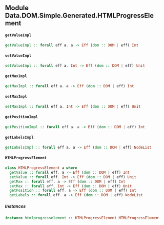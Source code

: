 ## Module Data.DOM.Simple.Generated.HTMLProgressElement

#### `getValueImpl`

``` purescript
getValueImpl :: forall eff a. a -> Eff (dom :: DOM | eff) Int
```

#### `setValueImpl`

``` purescript
setValueImpl :: forall eff a. Int -> Eff (dom :: DOM | eff) Unit
```

#### `getMaxImpl`

``` purescript
getMaxImpl :: forall eff a. a -> Eff (dom :: DOM | eff) Int
```

#### `setMaxImpl`

``` purescript
setMaxImpl :: forall eff a. Int -> Eff (dom :: DOM | eff) Unit
```

#### `getPositionImpl`

``` purescript
getPositionImpl :: forall eff a. a -> Eff (dom :: DOM | eff) Int
```

#### `getLabelsImpl`

``` purescript
getLabelsImpl :: forall eff a. a -> Eff (dom :: DOM | eff) NodeList
```

#### `HTMLProgressElement`

``` purescript
class HTMLProgressElement a where
  getValue :: forall eff. a -> Eff (dom :: DOM | eff) Int
  setValue :: forall eff. Int -> Eff (dom :: DOM | eff) Unit
  getMax :: forall eff. a -> Eff (dom :: DOM | eff) Int
  setMax :: forall eff. Int -> Eff (dom :: DOM | eff) Unit
  getPosition :: forall eff. a -> Eff (dom :: DOM | eff) Int
  getLabels :: forall eff. a -> Eff (dom :: DOM | eff) NodeList
```

##### Instances
``` purescript
instance htmlprogresselement :: HTMLProgressElement HTMLProgressElement
```


